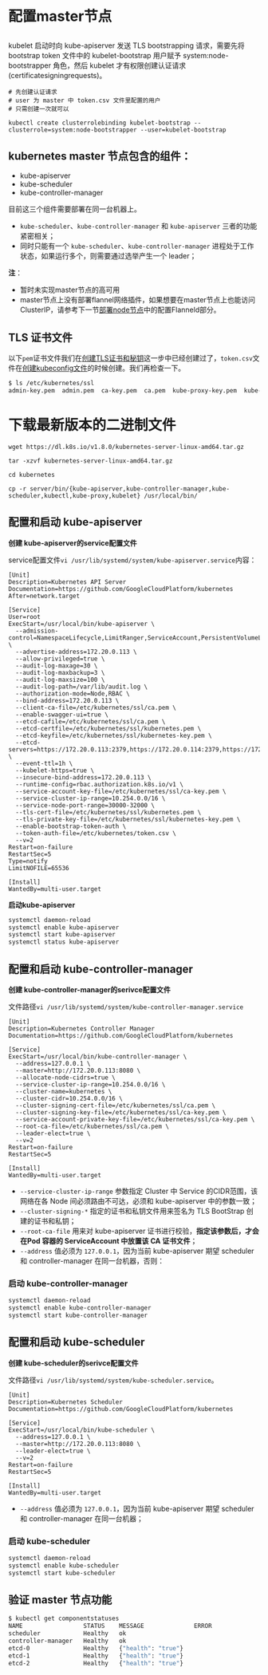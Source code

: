 # 配置master节点

## 
kubelet 启动时向 kube-apiserver 发送 TLS bootstrapping 请求，需要先将 bootstrap token 文件中的 kubelet-bootstrap 用户赋予 system:node-bootstrapper 角色，然后 kubelet 才有权限创建认证请求(certificatesigningrequests)。

```
# 先创建认证请求
# user 为 master 中 token.csv 文件里配置的用户
# 只需创建一次就可以

kubectl create clusterrolebinding kubelet-bootstrap --clusterrole=system:node-bootstrapper --user=kubelet-bootstrap

```

## kubernetes master 节点包含的组件：

+ kube-apiserver
+ kube-scheduler
+ kube-controller-manager

目前这三个组件需要部署在同一台机器上。

+ `kube-scheduler`、`kube-controller-manager` 和 `kube-apiserver` 三者的功能紧密相关；
+ 同时只能有一个 `kube-scheduler`、`kube-controller-manager` 进程处于工作状态，如果运行多个，则需要通过选举产生一个 leader；

**注**：

- 暂时未实现master节点的高可用
- master节点上没有部署flannel网络插件，如果想要在master节点上也能访问ClusterIP，请参考下一节[部署node节点](node-installation.md)中的配置Flanneld部分。

## TLS 证书文件

以下`pem`证书文件我们在[创建TLS证书和秘钥](create-tls-and-secret-key.md)这一步中已经创建过了，`token.csv`文件在[创建kubeconfig文件](create-kubeconfig.md)的时候创建。我们再检查一下。

``` bash
$ ls /etc/kubernetes/ssl
admin-key.pem  admin.pem  ca-key.pem  ca.pem  kube-proxy-key.pem  kube-proxy.pem  kubernetes-key.pem  kubernetes.pem
```

# 下载最新版本的二进制文件

``` shell
wget https://dl.k8s.io/v1.8.0/kubernetes-server-linux-amd64.tar.gz

tar -xzvf kubernetes-server-linux-amd64.tar.gz

cd kubernetes

cp -r server/bin/{kube-apiserver,kube-controller-manager,kube-scheduler,kubectl,kube-proxy,kubelet} /usr/local/bin/
```

## 配置和启动 kube-apiserver

**创建 kube-apiserver的service配置文件**

service配置文件`vi /usr/lib/systemd/system/kube-apiserver.service`内容：

```
[Unit]
Description=Kubernetes API Server
Documentation=https://github.com/GoogleCloudPlatform/kubernetes
After=network.target

[Service]
User=root
ExecStart=/usr/local/bin/kube-apiserver \
  --admission-control=NamespaceLifecycle,LimitRanger,ServiceAccount,PersistentVolumeLabel,DefaultStorageClass,ResourceQuota,DefaultTolerationSeconds,NodeRestriction \
  --advertise-address=172.20.0.113 \
  --allow-privileged=true \
  --audit-log-maxage=30 \
  --audit-log-maxbackup=3 \
  --audit-log-maxsize=100 \
  --audit-log-path=/var/lib/audit.log \
  --authorization-mode=Node,RBAC \
  --bind-address=172.20.0.113 \
  --client-ca-file=/etc/kubernetes/ssl/ca.pem \
  --enable-swagger-ui=true \
  --etcd-cafile=/etc/kubernetes/ssl/ca.pem \
  --etcd-certfile=/etc/kubernetes/ssl/kubernetes.pem \
  --etcd-keyfile=/etc/kubernetes/ssl/kubernetes-key.pem \
  --etcd-servers=https://172.20.0.113:2379,https://172.20.0.114:2379,https://172.20.0.115:2379 \
  --event-ttl=1h \
  --kubelet-https=true \
  --insecure-bind-address=172.20.0.113 \
  --runtime-config=rbac.authorization.k8s.io/v1 \
  --service-account-key-file=/etc/kubernetes/ssl/ca-key.pem \
  --service-cluster-ip-range=10.254.0.0/16 \
  --service-node-port-range=30000-32000 \
  --tls-cert-file=/etc/kubernetes/ssl/kubernetes.pem \
  --tls-private-key-file=/etc/kubernetes/ssl/kubernetes-key.pem \
  --enable-bootstrap-token-auth \
  --token-auth-file=/etc/kubernetes/token.csv \
  --v=2
Restart=on-failure
RestartSec=5
Type=notify
LimitNOFILE=65536

[Install]
WantedBy=multi-user.target
```

**启动kube-apiserver**

``` bash
systemctl daemon-reload
systemctl enable kube-apiserver
systemctl start kube-apiserver
systemctl status kube-apiserver
```

## 配置和启动 kube-controller-manager

**创建 kube-controller-manager的serivce配置文件**

文件路径`vi /usr/lib/systemd/system/kube-controller-manager.service`

```
[Unit]
Description=Kubernetes Controller Manager
Documentation=https://github.com/GoogleCloudPlatform/kubernetes

[Service]
ExecStart=/usr/local/bin/kube-controller-manager \
  --address=127.0.0.1 \
  --master=http://172.20.0.113:8080 \
  --allocate-node-cidrs=true \
  --service-cluster-ip-range=10.254.0.0/16 \
  --cluster-name=kubernetes \
  --cluster-cidr=10.254.0.0/16 \
  --cluster-signing-cert-file=/etc/kubernetes/ssl/ca.pem \
  --cluster-signing-key-file=/etc/kubernetes/ssl/ca-key.pem \
  --service-account-private-key-file=/etc/kubernetes/ssl/ca-key.pem \
  --root-ca-file=/etc/kubernetes/ssl/ca.pem \
  --leader-elect=true \
  --v=2
Restart=on-failure
RestartSec=5

[Install]
WantedBy=multi-user.target
```
+ `--service-cluster-ip-range` 参数指定 Cluster 中 Service 的CIDR范围，该网络在各 Node 间必须路由不可达，必须和 kube-apiserver 中的参数一致；
+ `--cluster-signing-*` 指定的证书和私钥文件用来签名为 TLS BootStrap 创建的证书和私钥；
+ `--root-ca-file` 用来对 kube-apiserver 证书进行校验，**指定该参数后，才会在Pod 容器的 ServiceAccount 中放置该 CA 证书文件**；
+ `--address` 值必须为 `127.0.0.1`，因为当前 kube-apiserver 期望 scheduler 和 controller-manager 在同一台机器，否则：

### 启动 kube-controller-manager

``` bash
systemctl daemon-reload
systemctl enable kube-controller-manager
systemctl start kube-controller-manager
```

## 配置和启动 kube-scheduler

**创建 kube-scheduler的serivce配置文件**

文件路径`vi /usr/lib/systemd/system/kube-scheduler.service`。

```
[Unit]
Description=Kubernetes Scheduler
Documentation=https://github.com/GoogleCloudPlatform/kubernetes

[Service]
ExecStart=/usr/local/bin/kube-scheduler \
  --address=127.0.0.1 \
  --master=http://172.20.0.113:8080 \
  --leader-elect=true \
  --v=2
Restart=on-failure
RestartSec=5

[Install]
WantedBy=multi-user.target
```
+ `--address` 值必须为 `127.0.0.1`，因为当前 kube-apiserver 期望 scheduler 和 controller-manager 在同一台机器；

### 启动 kube-scheduler

``` bash
systemctl daemon-reload
systemctl enable kube-scheduler
systemctl start kube-scheduler
```

## 验证 master 节点功能

``` bash
$ kubectl get componentstatuses
NAME                 STATUS    MESSAGE              ERROR
scheduler            Healthy   ok                   
controller-manager   Healthy   ok                   
etcd-0               Healthy   {"health": "true"}   
etcd-1               Healthy   {"health": "true"}   
etcd-2               Healthy   {"health": "true"}   
```
